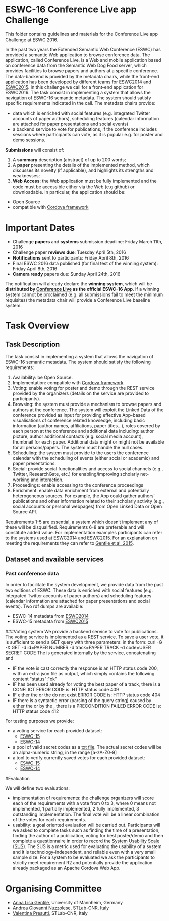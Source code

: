 # ESWC-16 Conference Live app Challenge

This folder contains guidelines and materials for the Conference Live app Challenge at ESWC 2016.

In the past two years the Extended Semantic Web Conference (ESWC) has provided a semantic Web application to browse conference data. 
The application, called Conference Live, is a Web and mobile application based on conference data from the Semantic Web Dog Food server, which provides facilities to browse papers and authors at a specific conference. The data-backend is provided by the metadata chairs, while the front-end application has been developed by different teams for [ESWC2014](http://oak.dcs.shef.ac.uk/eswc2014) and [ESWC2015](http://oak.dcs.shef.ac.uk/eswc2015). In this challenge we call for a front-end application for ESWC2016. The task consist in implementing a system that allows the navigation of ESWC-16 semantic metadata. The system should satisfy specific requirements indicated in the call. The metadata chairs provide:

- data which is enriched with social features (e.g. integrated Twitter accounts of paper authors), scheduling features (calendar information are attached for paper presentations and social events)
- a backend service to vote for publications, if the conference includes sessions where participants can vote, as it is popular e.g. for poster and demo sessions.


**Submissions** will consist of:

1. A **summary** description (abstract) of up to 200 words;
2. A **paper** presenting the details of the implemented method, which discusses its novelty (if applicable), and highlights its strengths and weaknesses;
3. **Web Access**: the Web application must be fully implemented and the code must be accessible either via the Web (e.g github) or downloadable. In particular, the application should be:
  - Open Source
  - compatible with [Cordova framework](https://cordova.apache.org/)


# Important Dates

- Challenge **papers** and **systems** submission deadline: Friday March 11th, 2016
- Challenge paper **reviews due**: Tuesday April 5th, 2016
- **Notifications** sent to participants: Friday April 8th, 2016
- Final ESWC 2016 data published (for final test of the winning system): Friday April 8th, 2016
- **Camera ready** papers due: Sunday April 24th, 2016​


The notification will already declare the **winning system**, which will be **distributed by [Conference Live](https://play.google.com/store/apps/developer?id=Conference+Live) as the official ESWC-16 App**. 
If a winning system cannot be proclaimed (e.g. all submissions fail to meet the minimum requisites) the metadata chair will provide a Conference Live baseline system.


# Task Overview

## Task Description

The task consist in implementing a system that allows the navigation of ESWC-16 semantic metadata. The system should satisfy the following requirements:

1. Availability: be Open Source.
2. Implementation: compatible with [Cordova framework](https://cordova.apache.org/).
3. Voting: enable voting for poster and demo through the REST service provided by the organizers (details on the service are provided to participants).
4. Browsing: the system must provide a mechanism to browse papers and authors at the conference. The system will exploit the Linked Data of the conference provided as input for providing effective App-based visualisations of conference related knowledge, including basic information (author names, affiliations, paper titles...), roles covered by each person at the conference and additional data including: author picture, author additional contacts (e.g. social media account), thumbnail for each paper. Additional data might or might not be available for all persons/papers. The system must handle the null cases.
5. Scheduling: the system must provide to the users the conference calendar with the scheduling of events (either social or academic) and paper presentations.
6. Social: provide social functionalities and access to social channels (e.g., Twitter, ResearchGate, etc.) for enabling/improving scholarly net- working and interaction.
7. Proceedings: enable accessing to the conference proceedings
8. Enrichment: enable data enrichment from external and potentially heterogeneous sources. For example, the App could gather authors’ publications and other information related to their scholarly activity (e.g., social accounts or personal webpages) from Open Linked Data or Open Source API.


Requirements 1-5 are essential, a system which doesn’t implement any of these will be disqualified. Requirements 6-8 are preferable and will constitute added value. For implementation examples participants can refer to the systems used at [ESWC2014](http://oak.dcs.shef.ac.uk/eswc2014) and [ESWC2015](http://oak.dcs.shef.ac.uk/eswc2015). For an explanation on meeting the requirements they can refer to [Gentile et al. 2015](∫http://www.www2015.it/documents/proceedings/companion/p1007.pdf).

## Dataset and available services

### Past conference data 
In order to facilitate the system development, we provide data from the past two editions of ESWC.
These data is enriched with social features (e.g. integrated Twitter accounts of paper authors) and scheduling features (calendar information are attached for paper presentations and social events).
Two rdf dumps are available:

  - ESWC-14 metadata from [ESWC2014](./pastConferences_data/eswc2014.rdf)
  - ESWC-15 metadata from [ESWC2015](./pastConferences_data/eswc2015.rdf)

###Voting system 
We provide a backend service to vote for publications. 
The voting service is implemented as a REST service.
To save a user vote, it is sufficient to send a GET query with three parameters: <paper-number> <paper-track> <secret-code> in the form: curl -G -X
GET -d id=PAPER NUMBER -d track=PAPER TRACK -d code=USER SECRET CODE
The <paper-id> is generated internally by the service, concatenating <paper- track> and <paper-number>
- IF the vote is cast correctly the response is an HTTP status code 200, with an extra json file as output, which simply contains the following content "status":"ok"
- IF <secrect-code> has been used already for voting the best paper of a track, there is a CONFLICT ERROR CODE is: HTTP status code 409
- IF either the <paper-id> or the <secrect-code> do not exist ERROR CODE is: HTTP status code 404
- IF there is a syntactic error (parsing of the query string) caused by either the <paper-id> or by the <secrect-code>, there is a PRECONDITION FAILED ERROR CODE is: HTTP status code 412

For testing purposes we provide:
- a voting service for each provided dataset:
  - [ESWC-15](http://wit.istc.cnr.it/eswc2015/vote)
  - [ESWC-14](http://wit.istc.cnr.it/eswc2014/vote)
- a pool of valid secret codes as a [txt file](./voting_resources/voting_tokens.txt). The actual secret codes will be an alpha-numeric string, in the range [a-zA-Z0-9]
- a tool to verify currently saved votes for each provided dataset:
  - [ESWC-15](http://wit.istc.cnr.it/eswc2015/vote/list)
  - [ESWC-14](http://wit.istc.cnr.it/eswc2014/vote/list)


#Evaluation

We will define two evaluations:
- implementation of requirements: the challenge organizers will score each of the requirements with a vote from 0 to 3, where 0 means not implemented, 1 partially implemented, 2 fully implemented, 3 outstanding implementation. The final vote will be a linear combination of the votes for each requirements.
- usability: a goal oriented evaluation will be carried out. Participants will we asked to complete tasks such as finding the time of a presentation, finding the author of a publication, voting for best poster/demo and then complete a questionnaire in order to record the [System Usability Scale (SUS)](http://cui.unige.ch/isi/icle-wiki/_media/ipm:test-suschapt.pdf). The SUS is a metric used for evaluating the usability of a system and it is technology-independent, and reliable even with a very small sample size.
For a system to be evaluated we ask the participants to strictly meet requirement R2 and potentially provide the application already packaged as an Apache Cordova Web App.


# Organising Committee

- [Anna Lisa Gentile](http://dws.informatik.uni-mannheim.de/en/people/researchers/annalisa/), University of Mannheim, Germany
- [Andrea Giovanni Nuzzolese](http://www.cs.unibo.it/~nuzzoles/), STLab-CNR, Italy
- [Valentina Presutti](http://stlab.istc.cnr.it/stlab/User:ValentinaPresutti), STLab-CNR, Italy

